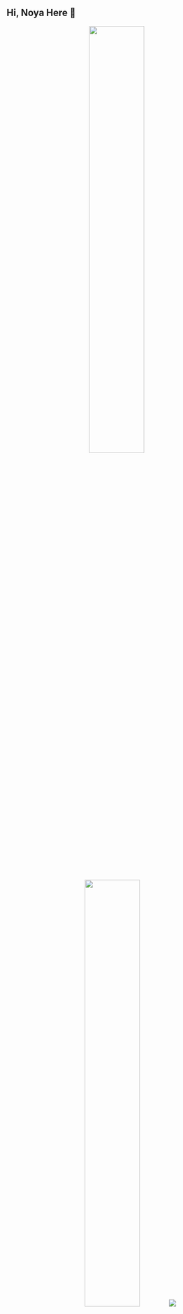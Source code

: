 ## Hi, Noya Here 👋

<p align="center">
  <img height="50%" width="auto" src ="https://github-readme-stats.vercel.app/api?username=yangyf22&show_icons=true&count_private=true&theme=darcula&hide_border=true&hide=issues,contribs&bg_color=00000000">
  <img height="50%" width="auto" src ="https://github-readme-stats.vercel.app/api/top-langs/?username=yangyf22&layout=compact&hide_border=true&theme=darcula&bg_color=00000000&langs_count=6&hide=jupyter%20notebook,tex,css,php&exclude_repo=Pacman-AI">
  <img src ="https://github-readme-streak-stats.herokuapp.com?user=yangyf22&theme=darcula&hide_border=true&background=FFFFFF00">
</p>
